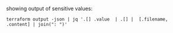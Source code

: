  
 showing output of sensitive values:
 ```shell
 terraform output -json | jq '.[] .value  | .[] |  [.filename,  .content] | join(": ")'                                                                                        
 ```